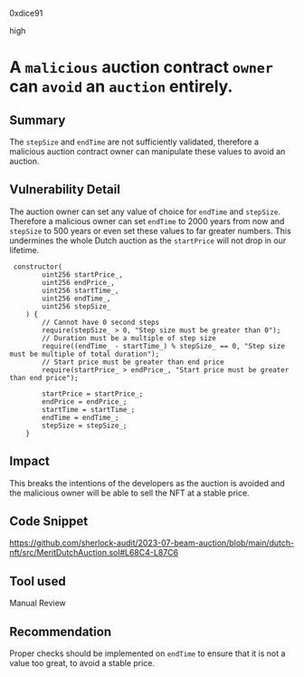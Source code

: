 0xdice91

high

# A `malicious` auction contract `owner` can `avoid` an `auction` entirely.

## Summary
The `stepSize` and `endTime` are not sufficiently validated, therefore a malicious auction contract owner can manipulate these values to avoid an auction.
## Vulnerability Detail
The auction owner can set any value of choice for `endTime` and `stepSize`. Therefore a malicious owner can set `endTime` to 2000 years from now and `stepSize` to 500 years or even set these values to far greater numbers. This undermines the whole Dutch auction as the `startPrice` will not drop in our lifetime. 
```solidity
 constructor(
        uint256 startPrice_,
        uint256 endPrice_,
        uint256 startTime_,
        uint256 endTime_,
        uint256 stepSize_
    ) { 
        // Cannot have 0 second steps
        require(stepSize_ > 0, "Step size must be greater than 0");
        // Duration must be a multiple of step size
        require((endTime_ - startTime_) % stepSize_ == 0, "Step size must be multiple of total duration");
        // Start price must be greater than end price
        require(startPrice_ > endPrice_, "Start price must be greater than end price");

        startPrice = startPrice_;
        endPrice = endPrice_;
        startTime = startTime_;
        endTime = endTime_;
        stepSize = stepSize_;
    }
```
## Impact
This breaks the intentions of the developers as the auction is avoided and the malicious owner will be able to sell the NFT at a stable price. 
## Code Snippet
https://github.com/sherlock-audit/2023-07-beam-auction/blob/main/dutch-nft/src/MeritDutchAuction.sol#L68C4-L87C6
## Tool used
Manual Review

## Recommendation
Proper checks should be implemented on `endTime` to ensure that it is not a value too great, to avoid a stable price.